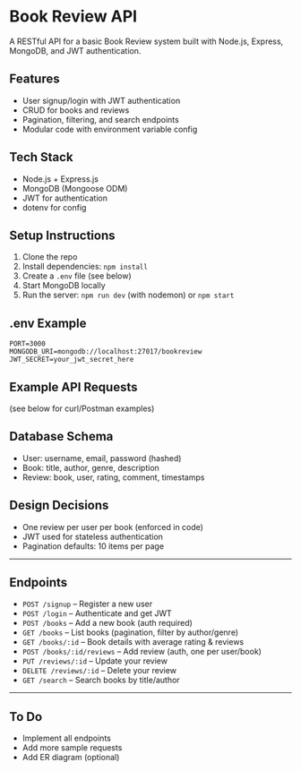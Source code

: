# Book Review API

A RESTful API for a basic Book Review system built with Node.js, Express, MongoDB, and JWT authentication.

## Features
- User signup/login with JWT authentication
- CRUD for books and reviews
- Pagination, filtering, and search endpoints
- Modular code with environment variable config

## Tech Stack
- Node.js + Express.js
- MongoDB (Mongoose ODM)
- JWT for authentication
- dotenv for config

## Setup Instructions

1. Clone the repo
2. Install dependencies: `npm install`
3. Create a `.env` file (see below)
4. Start MongoDB locally
5. Run the server: `npm run dev` (with nodemon) or `npm start`

## .env Example
```
PORT=3000
MONGODB_URI=mongodb://localhost:27017/bookreview
JWT_SECRET=your_jwt_secret_here
```

## Example API Requests
(see below for curl/Postman examples)

## Database Schema
- User: username, email, password (hashed)
- Book: title, author, genre, description
- Review: book, user, rating, comment, timestamps

## Design Decisions
- One review per user per book (enforced in code)
- JWT used for stateless authentication
- Pagination defaults: 10 items per page

---

## Endpoints
- `POST /signup` – Register a new user
- `POST /login` – Authenticate and get JWT
- `POST /books` – Add a new book (auth required)
- `GET /books` – List books (pagination, filter by author/genre)
- `GET /books/:id` – Book details with average rating & reviews
- `POST /books/:id/reviews` – Add review (auth, one per user/book)
- `PUT /reviews/:id` – Update your review
- `DELETE /reviews/:id` – Delete your review
- `GET /search` – Search books by title/author

---

## To Do
- Implement all endpoints
- Add more sample requests
- Add ER diagram (optional)
